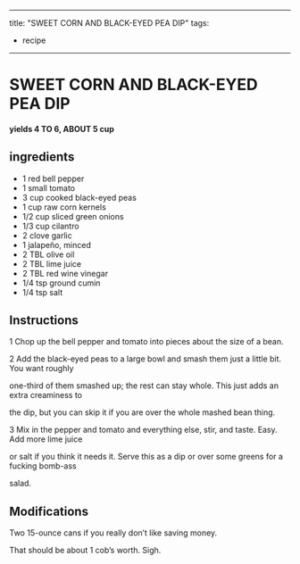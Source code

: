 
---
title: "SWEET CORN AND BLACK-EYED PEA DIP"
tags:
  - recipe
---
# SWEET CORN AND BLACK-EYED PEA DIP



#### yields  4 TO 6, ABOUT 5 cup


## ingredients
* 1 red bell pepper 
* 1 small tomato 
* 3 cup cooked black-eyed peas 
* 1 cup raw corn kernels 
* 1/2 cup sliced green onions 
* 1/3 cup cilantro 
* 2 clove garlic 
* 1 jalapeño, minced 
* 2 TBL olive oil 
* 2 TBL lime juice 
* 2 TBL red wine vinegar 
* 1/4 tsp ground cumin 
* 1/4 tsp salt 



## Instructions
1 Chop up the bell pepper and tomato into pieces about the size of a bean.

2 Add the black-eyed peas to a large bowl and smash them just a little bit. You want roughly

one-third of them smashed up; the rest can stay whole. This just adds an extra creaminess to

the dip, but you can skip it if you are over the whole mashed bean thing.

3 Mix in the pepper and tomato and everything else, stir, and taste. Easy. Add more lime juice

or salt if you think it needs it. Serve this as a dip or over some greens for a fucking bomb-ass

salad.



## Modifications
Two 15-ounce cans if you really don’t like saving money.

 That should be about 1 cob’s worth. Sigh.




